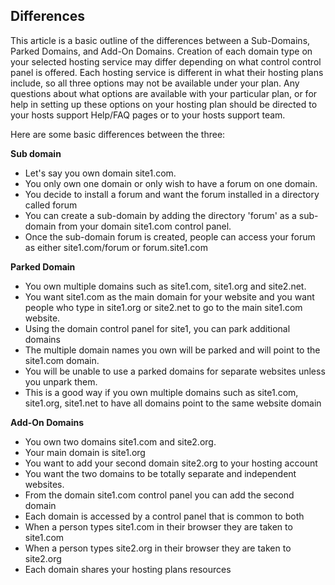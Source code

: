 <!-- Filename: What_is_the_difference_between_a_Sub-Domain,_Parked_Domain_and_an_Add-On_Domain%3F / Display title: Sub-Domains, Parked Domains and Add-On Domains -->

## Differences

This article is a basic outline of the differences between a
Sub-Domains, Parked Domains, and Add-On Domains. Creation of each domain
type on your selected hosting service may differ depending on what
control control panel is offered. Each hosting service is different in
what their hosting plans include, so all three options may not be
available under your plan. Any questions about what options are
available with your particular plan, or for help in setting up these
options on your hosting plan should be directed to your hosts support
Help/FAQ pages or to your hosts support team.

Here are some basic differences between the three:

**Sub domain**

- Let's say you own domain site1.com.
- You only own one domain or only wish to have a forum on one domain.
- You decide to install a forum and want the forum installed in a
  directory called forum
- You can create a sub-domain by adding the directory 'forum' as a
  sub-domain from your domain site1.com control panel.
- Once the sub-domain forum is created, people can access your forum as
  either site1.com/forum or forum.site1.com

**Parked Domain**

- You own multiple domains such as site1.com, site1.org and site2.net.
- You want site1.com as the main domain for your website and you want
  people who type in site1.org or site2.net to go to the main site1.com
  website.
- Using the domain control panel for site1, you can park additional
  domains
- The multiple domain names you own will be parked and will point to the
  site1.com domain.
- You will be unable to use a parked domains for separate websites
  unless you unpark them.
- This is a good way if you own multiple domains such as site1.com,
  site1.org, site1.net to have all domains point to the same website
  domain

**Add-On Domains**

- You own two domains site1.com and site2.org.
- Your main domain is site1.org
- You want to add your second domain site2.org to your hosting account
- You want the two domains to be totally separate and independent
  websites.
- From the domain site1.com control panel you can add the second domain
- Each domain is accessed by a control panel that is common to both
- When a person types site1.com in their browser they are taken to
  site1.com
- When a person types site2.org in their browser they are taken to
  site2.org
- Each domain shares your hosting plans resources
